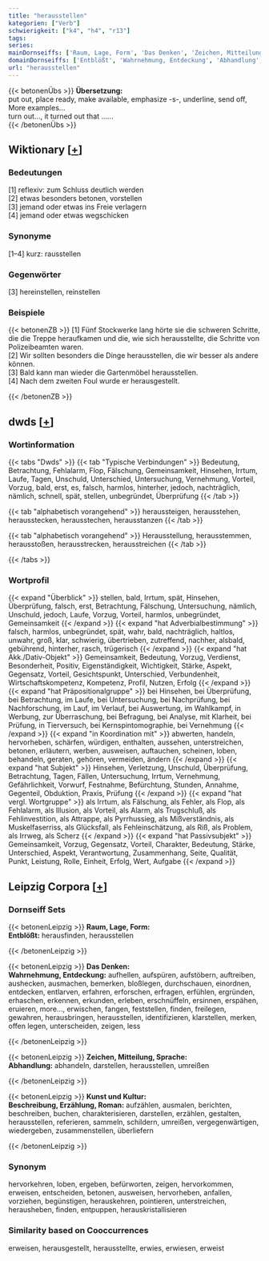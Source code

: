 ```yaml
---
title: "herausstellen"
kategorien: ["Verb"]
schwierigkeit: ["k4", "h4", "r13"]
tags:
series:
mainDornseiffs: ['Raum, Lage, Form', 'Das Denken', 'Zeichen, Mitteilung, Sprache', 'Kunst und Kultur']
domainDornseiffs: ['Entblößt', 'Wahrnehmung, Entdeckung', 'Abhandlung', 'Beschreibung, Erzählung, Roman']
url: "herausstellen"
---
```


{{< betonenÜbs >}}
**Übersetzung:**  
put out, place ready, make available, emphasize -s-, underline, send  off, More examples...  
turn out..., it turned out that …...  
{{< /betonenÜbs >}}

## Wiktionary [[+](https://de.wiktionary.org/wiki/herausstellen)]

### Bedeutungen
[1] reflexiv: zum Schluss deutlich werden  
[2] etwas besonders betonen, vorstellen  
[3] jemand oder etwas ins Freie verlagern  
[4] jemand oder etwas wegschicken  

### Synonyme
[1–4] kurz: rausstellen  

### Gegenwörter
[3] hereinstellen, reinstellen  

### Beispiele
{{< betonenZB >}}
[1] Fünf Stockwerke lang hörte sie die schweren Schritte, die die Treppe heraufkamen und die, wie sich herausstellte, die Schritte von Polizeibeamten waren.  
[2] Wir sollten besonders die Dinge herausstellen, die wir besser als andere können.  
[3] Bald kann man wieder die Gartenmöbel herausstellen.  
[4] Nach dem zweiten Foul wurde er herausgestellt.  

{{< /betonenZB >}}


## dwds [[+](https://www.dwds.de/wb/herausstellen)]

### Wortinformation
{{< tabs "Dwds" >}}
{{< tab "Typische Verbindungen" >}}
Bedeutung, Betrachtung, Fehlalarm, Flop, Fälschung, Gemeinsamkeit, Hinsehen, Irrtum, Laufe, Tagen, Unschuld, Unterschied, Untersuchung, Vernehmung, Vorteil, Vorzug, bald, erst, es, falsch, harmlos, hinterher, jedoch, nachträglich, nämlich, schnell, spät, stellen, unbegründet, Überprüfung
{{< /tab >}}

{{< tab "alphabetisch vorangehend" >}}
heraussteigen, herausstehen, herausstecken, herausstechen, herausstanzen
{{< /tab >}}

{{< tab "alphabetisch vorangehend" >}}
Herausstellung, herausstemmen, herausstoßen, herausstrecken, herausstreichen
{{< /tab >}}

{{< /tabs >}}

### Wortprofil
{{< expand "Überblick" >}} stellen, bald, Irrtum, spät, Hinsehen, Überprüfung, falsch, erst, Betrachtung, Fälschung, Untersuchung, nämlich, Unschuld, jedoch, Laufe, Vorzug, Vorteil, harmlos, unbegründet, Gemeinsamkeit {{< /expand >}}
{{< expand "hat Adverbialbestimmung" >}} falsch, harmlos, unbegründet, spät, wahr, bald, nachträglich, haltlos, unwahr, groß, klar, schwierig, übertrieben, zutreffend, nachher, alsbald, gebührend, hinterher, rasch, trügerisch {{< /expand >}}
{{< expand "hat Akk./Dativ-Objekt" >}} Gemeinsamkeit, Bedeutung, Vorzug, Verdienst, Besonderheit, Positiv, Eigenständigkeit, Wichtigkeit, Stärke, Aspekt, Gegensatz, Vorteil, Gesichtspunkt, Unterschied, Verbundenheit, Wirtschaftskompetenz, Kompetenz, Profil, Nutzen, Erfolg {{< /expand >}}
{{< expand "hat Präpositionalgruppe" >}} bei Hinsehen, bei Überprüfung, bei Betrachtung, im Laufe, bei Untersuchung, bei Nachprüfung, bei Nachforschung, im Lauf, im Verlauf, bei Auswertung, im Wahlkampf, in Werbung, zur Überraschung, bei Befragung, bei Analyse, mit Klarheit, bei Prüfung, in Tierversuch, bei Kernspintomographie, bei Vernehmung {{< /expand >}}
{{< expand "in Koordination mit" >}} abwerten, handeln, hervorheben, schärfen, würdigen, enthalten, aussehen, unterstreichen, betonen, erläutern, werben, ausweisen, auftauchen, scheinen, loben, behandeln, geraten, gehören, vermeiden, ändern {{< /expand >}}
{{< expand "hat Subjekt" >}} Hinsehen, Verletzung, Unschuld, Überprüfung, Betrachtung, Tagen, Fällen, Untersuchung, Irrtum, Vernehmung, Gefährlichkeit, Vorwurf, Festnahme, Befürchtung, Stunden, Annahme, Gegenteil, Obduktion, Praxis, Prüfung {{< /expand >}}
{{< expand "hat vergl. Wortgruppe" >}} als Irrtum, als Fälschung, als Fehler, als Flop, als Fehlalarm, als Illusion, als Vorteil, als Alarm, als Trugschluß, als Fehlinvestition, als Attrappe, als Pyrrhussieg, als Mißverständnis, als Muskelfaserriss, als Glücksfall, als Fehleinschätzung, als Riß, als Problem, als Irrweg, als Scherz {{< /expand >}}
{{< expand "hat Passivsubjekt" >}} Gemeinsamkeit, Vorzug, Gegensatz, Vorteil, Charakter, Bedeutung, Stärke, Unterschied, Aspekt, Verantwortung, Zusammenhang, Seite, Qualität, Punkt, Leistung, Rolle, Einheit, Erfolg, Wert, Aufgabe {{< /expand >}}

## Leipzig Corpora [[+](https://corpora.uni-leipzig.de/en/res?word=herausstellen&corpusId=deu_newscrawl-public_2018)]

### Dornseiff Sets
{{< betonenLeipzig >}}
**Raum, Lage, Form:**  
**Entblößt:** herausfinden, herausstellen  

{{< /betonenLeipzig >}}


{{< betonenLeipzig >}}
**Das Denken:**  
**Wahrnehmung, Entdeckung:** aufhellen, aufspüren, aufstöbern, auftreiben, aushecken, ausmachen, bemerken, bloßlegen, durchschauen, einordnen, entdecken, entlarven, erfahren, erforschen, erfragen, erfühlen, ergründen, erhaschen, erkennen, erkunden, erleben, erschnüffeln, ersinnen, erspähen, eruieren, more..., erwischen, fangen, feststellen, finden, freilegen, gewahren, herausbringen, herausstellen, identifizieren, klarstellen, merken, offen legen, unterscheiden, zeigen, less  

{{< /betonenLeipzig >}}


{{< betonenLeipzig >}}
**Zeichen, Mitteilung, Sprache:**  
**Abhandlung:** abhandeln, darstellen, herausstellen, umreißen  

{{< /betonenLeipzig >}}


{{< betonenLeipzig >}}
**Kunst und Kultur:**  
**Beschreibung, Erzählung, Roman:** aufzählen, ausmalen, berichten, beschreiben, buchen, charakterisieren, darstellen, erzählen, gestalten, herausstellen, referieren, sammeln, schildern, umreißen, vergegenwärtigen, wiedergeben, zusammenstellen, überliefern  

{{< /betonenLeipzig >}}

### Synonym
hervorkehren, loben, ergeben, befürworten, zeigen, hervorkommen, erweisen, entscheiden, betonen, ausweisen, hervorheben, anfallen, vorziehen, begünstigen, herauskehren, pointieren, unterstreichen, herausheben, finden, entpuppen, herauskristallisieren


### Similarity based on Cooccurrences
erweisen, herausgestellt, herausstellte, erwies, erwiesen, erweist

